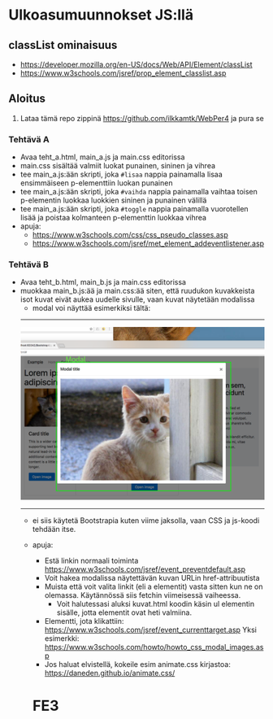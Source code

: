 # Ulkoasumuunnokset JS:llä

## classList ominaisuus
  * https://developer.mozilla.org/en-US/docs/Web/API/Element/classList
  * https://www.w3schools.com/jsref/prop_element_classlist.asp

## Aloitus
1. Lataa tämä repo zippinä https://github.com/ilkkamtk/WebPer4 ja pura se

### Tehtävä A
  * Avaa teht_a.html, main_a.js ja main.css editorissa
  * main.css sisältää valmiit luokat punainen, sininen ja vihrea
  * tee main_a.js:ään skripti, joka `#lisaa` nappia painamalla lisaa ensimmäiseen p-elementtiin luokan punainen
  * tee main_a.js:ään skripti, joka `#vaihda` nappia painamalla vaihtaa toisen p-elementin luokkaa luokkien sininen ja punainen välillä
  * tee main_a.js:ään skripti, joka `#toggle` nappia painamalla vuorotellen lisää ja poistaa kolmanteen p-elementtin luokkaa vihrea
  * apuja:
    * https://www.w3schools.com/css/css_pseudo_classes.asp
    * https://www.w3schools.com/jsref/met_element_addeventlistener.asp
    
  
   

### Tehtävä B 
  * Avaa teht_b.html, main_b.js ja main.css editorissa
  * muokkaa main_b.js:ää ja main.css:ää siten, että ruudukon kuvakkeista isot kuvat eivät aukea uudelle sivulle, vaan kuvat näytetään modalissa
    * modal voi näyttää esimerkiksi tältä:
    ___
    ![Index screenshot](https://raw.githubusercontent.com/ilkkamtk/mpjkk/master/Week1/images/gallery2.png)
    ___
    * ei siis käytetä Bootstrapia kuten viime jaksolla, vaan CSS ja js-koodi tehdään itse.
    * apuja:
        * Estä linkin normaali toiminta https://www.w3schools.com/jsref/event_preventdefault.asp
        * Voit hakea modalissa näytettävän kuvan URLin href-attribuutista
        * Muista että voit valita linkit (eli a elementit) vasta sitten kun ne on olemassa. Käytännössä siis fetchin viimeisessä vaiheessa.
          * Voit halutessasi aluksi kuvat.html koodin käsin ul elementin sisälle, jotta elementit ovat heti valmiina.
        * Elementti, jota klikattiin: https://www.w3schools.com/jsref/event_currenttarget.asp 
        Yksi esimerkki: https://www.w3schools.com/howto/howto_css_modal_images.asp
        * Jos haluat elvistellä, kokeile esim animate.css kirjastoa: https://daneden.github.io/animate.css/
        
        # FE3
